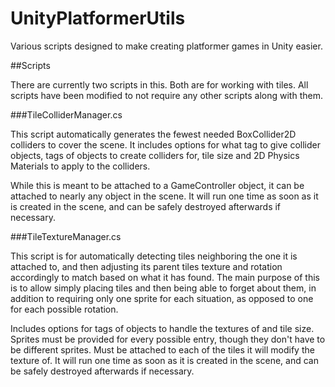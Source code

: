 UnityPlatformerUtils
====================

Various scripts designed to make creating platformer games in Unity easier.

##Scripts

There are currently two scripts in this. Both are for working with tiles. All scripts have been modified to not require any other scripts along with them.

###TileColliderManager.cs

This script automatically generates the fewest needed BoxCollider2D colliders to cover the scene.
It includes options for what tag to give collider objects, tags of objects to create colliders for, tile size and 2D Physics Materials to apply to the colliders.

While this is meant to be attached to a GameController object, it can be attached to nearly any object in the scene. It will run one time as soon as it is created in
the scene, and can be safely destroyed afterwards if necessary.

###TileTextureManager.cs

This script is for automatically detecting tiles neighboring the one it is attached to, and then adjusting its parent tiles texture and rotation accordingly to match
based on what it has found. The main purpose of this is to allow simply placing tiles and then being able to forget about them, in addition to requiring only one
sprite for each situation, as opposed to one for each possible rotation.

Includes options for tags of objects to handle the textures of and tile size. Sprites must be provided for every possible entry, though they don't have to be different
sprites. Must be attached to each of the tiles it will modify the texture of. It will run one time as soon as it is created in the scene, and can be safely
destroyed afterwards if necessary.
